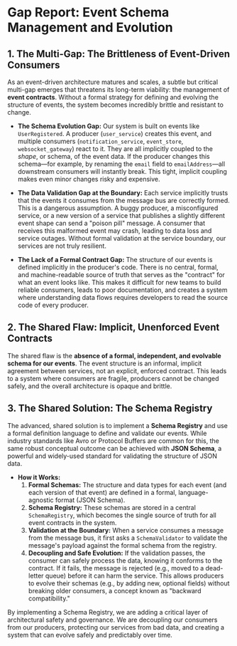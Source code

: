 # Gap Report: Event Schema Management and Evolution

## 1. The Multi-Gap: The Brittleness of Event-Driven Consumers

As an event-driven architecture matures and scales, a subtle but critical multi-gap emerges that threatens its long-term viability: the management of **event contracts**. Without a formal strategy for defining and evolving the structure of events, the system becomes incredibly brittle and resistant to change.

-   **The Schema Evolution Gap:** Our system is built on events like `UserRegistered`. A producer (`user_service`) creates this event, and multiple consumers (`notification_service`, `event_store`, `websocket_gateway`) react to it. They are all implicitly coupled to the *shape*, or schema, of the event data. If the producer changes this schema—for example, by renaming the `email` field to `emailAddress`—all downstream consumers will instantly break. This tight, implicit coupling makes even minor changes risky and expensive.

-   **The Data Validation Gap at the Boundary:** Each service implicitly trusts that the events it consumes from the message bus are correctly formed. This is a dangerous assumption. A buggy producer, a misconfigured service, or a new version of a service that publishes a slightly different event shape can send a "poison pill" message. A consumer that receives this malformed event may crash, leading to data loss and service outages. Without formal validation at the service boundary, our services are not truly resilient.

-   **The Lack of a Formal Contract Gap:** The structure of our events is defined implicitly in the producer's code. There is no central, formal, and machine-readable source of truth that serves as the "contract" for what an event looks like. This makes it difficult for new teams to build reliable consumers, leads to poor documentation, and creates a system where understanding data flows requires developers to read the source code of every producer.

## 2. The Shared Flaw: Implicit, Unenforced Event Contracts

The shared flaw is the **absence of a formal, independent, and evolvable schema for our events**. The event structure is an informal, implicit agreement between services, not an explicit, enforced contract. This leads to a system where consumers are fragile, producers cannot be changed safely, and the overall architecture is opaque and brittle.

## 3. The Shared Solution: The Schema Registry

The advanced, shared solution is to implement a **Schema Registry** and use a formal definition language to define and validate our events. While industry standards like Avro or Protocol Buffers are common for this, the same robust conceptual outcome can be achieved with **JSON Schema**, a powerful and widely-used standard for validating the structure of JSON data.

-   **How it Works:**
    1.  **Formal Schemas:** The structure and data types for each event (and each version of that event) are defined in a formal, language-agnostic format (JSON Schema).
    2.  **Schema Registry:** These schemas are stored in a central `SchemaRegistry`, which becomes the single source of truth for all event contracts in the system.
    3.  **Validation at the Boundary:** When a service consumes a message from the message bus, it first asks a `SchemaValidator` to validate the message's payload against the formal schema from the registry.
    4.  **Decoupling and Safe Evolution:** If the validation passes, the consumer can safely process the data, knowing it conforms to the contract. If it fails, the message is rejected (e.g., moved to a dead-letter queue) before it can harm the service. This allows producers to evolve their schemas (e.g., by adding new, optional fields) without breaking older consumers, a concept known as "backward compatibility."

By implementing a Schema Registry, we are adding a critical layer of architectural safety and governance. We are decoupling our consumers from our producers, protecting our services from bad data, and creating a system that can evolve safely and predictably over time.
